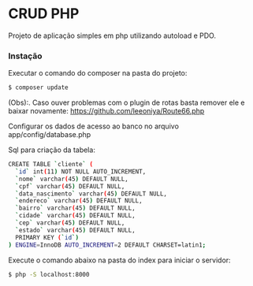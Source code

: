 # CRUD PHP 

Projeto de aplicação simples em php utilizando autoload e PDO.

### Instação

Executar o comando do composer na pasta do projeto:

```sh
$ composer update
```

(Obs):. Caso ouver problemas com o plugin de rotas basta remover ele e baixar novamente: https://github.com/leeoniya/Route66.php

Configurar os dados de acesso ao banco no arquivo app/config/database.php

Sql para criação da tabela:

```sh
CREATE TABLE `cliente` (
  `id` int(11) NOT NULL AUTO_INCREMENT,
  `nome` varchar(45) DEFAULT NULL,
  `cpf` varchar(45) DEFAULT NULL,
  `data_nascimento` varchar(45) DEFAULT NULL,
  `endereco` varchar(45) DEFAULT NULL,
  `bairro` varchar(45) DEFAULT NULL,
  `cidade` varchar(45) DEFAULT NULL,
  `cep` varchar(45) DEFAULT NULL,
  `estado` varchar(45) DEFAULT NULL,
  PRIMARY KEY (`id`)
) ENGINE=InnoDB AUTO_INCREMENT=2 DEFAULT CHARSET=latin1;
```

Execute o comando abaixo na pasta do index para iniciar o servidor:

```sh
$ php -S localhost:8000
```
